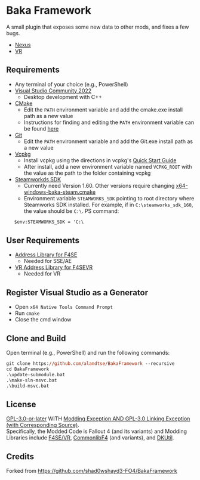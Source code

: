# Baka Framework

A small plugin that exposes some new data to other mods, and fixes a few bugs.

- [Nexus](https://www.nexusmods.com/fallout4/mods/43627)
- [VR](https://www.nexusmods.com/fallout4/mods/85713)

## Requirements

- Any terminal of your choice (e.g., PowerShell)
- [Visual Studio Community 2022](https://visualstudio.microsoft.com/)
  - Desktop development with C++
- [CMake](https://cmake.org/)
  - Edit the `PATH` environment variable and add the cmake.exe install path as a new value
  - Instructions for finding and editing the `PATH` environment variable can be found [here](https://www.java.com/en/download/help/path.html)
- [Git](https://git-scm.com/downloads)
  - Edit the `PATH` environment variable and add the Git.exe install path as a new value
- [Vcpkg](https://github.com/microsoft/vcpkg)
  - Install vcpkg using the directions in vcpkg's [Quick Start Guide](https://github.com/microsoft/vcpkg#quick-start-windows)
  - After install, add a new environment variable named `VCPKG_ROOT` with the value as the path to the folder containing vcpkg
- [Steamworkds SDK](https://partner.steamgames.com/downloads/list)
  - Currently need Version 1.60. Other versions require changing [x64-windows-baka-steam.cmake](/Plugin/cmake/triplets/x64-windows-baka-steam.cmake)
  - Environment variable `STEAMWORKS_SDK` pointing to root directory where Steamworks SDK installed. For example, if in `C:\steamworks_sdk_160`, the value should be `C:\`. PS command:

```ps
   $env:STEAMWORKS_SDK = 'C:\
```

## User Requirements

- [Address Library for F4SE](https://www.nexusmods.com/fallout4/mods/47327)
  - Needed for SSE/AE
- [VR Address Library for F4SEVR](https://www.nexusmods.com/fallout4/mods/64879)
  - Needed for VR

## Register Visual Studio as a Generator

- Open `x64 Native Tools Command Prompt`
- Run `cmake`
- Close the cmd window

## Clone and Build

Open terminal (e.g., PowerShell) and run the following commands:

```ps
git clone https://github.com/alandtse/BakaFramework --recursive
cd BakaFramework
.\update-submodule.bat
.\make-sln-msvc.bat
.\build-msvc.bat
```

## License

[GPL-3.0-or-later](COPYING) WITH [Modding Exception AND GPL-3.0 Linking Exception (with Corresponding Source)](EXCEPTIONS).  
Specifically, the Modded Code is Fallout 4 (and its variants) and Modding Libraries include [F4SE/VR](https://f4se.silverlock.org/), [CommonlibF4](https://github.com/alandtse/CommonLibF4) (and variants), and [DKUtil](https://github.com/gottyduke/DKUtil).

## Credits

Forked from https://github.com/shad0wshayd3-FO4/BakaFramework
